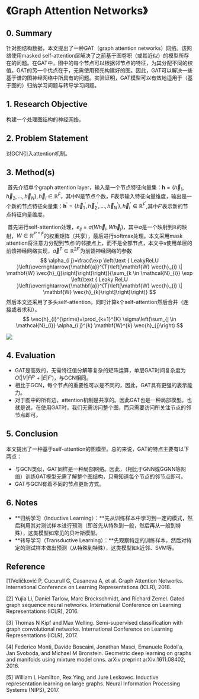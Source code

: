 # 《Graph Attention Networks》



## 0. Summary

针对图结构数据，本文提出了一种GAT（graph attention networks）网络。该网络使用masked self-attention层解决了之前基于图卷积（或其近似）的模型所存在的问题。在GAT中，图中的每个节点可以根据邻节点的特征，为其分配不同的权值。GAT的另一个优点在于，无需使用预先构建好的图。因此，GAT可以解决一些基于谱的图神经网络中所具有的问题。实验证明，GAT模型可以有效地适用于（基于图的）归纳学习问题与转导学习问题。



## 1. Research Objective

构建一个处理图结构的神经网络。



## 2. Problem Statement

对GCN引入attention机制。



## 3. Method(s)

​		首先介绍单个graph attention layer，输入是一个节点特征向量集：$\mathbf{h}=\left\{\vec{h}_{1}, \vec{h}_{2}, \ldots, \vec{h}_{N}\right\}, \vec{h}_{i} \in \mathbb{R}^{F}$，其中N是节点个数，F表示输入特征向量维度，输出是一个新的节点特征向量集：$\mathbf{h}^{\prime}=\left\{\vec{h}_{1}^{\prime}, \vec{h}_{2}^{\prime}, \ldots, \vec{h}_{N}^{\prime}\right\}, \vec{h}_{i}^{\prime} \in \mathbb{R}^{F^{\prime}}$,其中$F'$表示新的节点特征向量维度。

​		首先进行self-attention处理，$e_{ij}=a(W\vec h_i,W\vec h_j)$，其中$a$是一个映射到$\mathbb R$的映射，$W\in \mathbb R^{F'*F}$的权重矩阵（共享），最后进行softmax处理。本文采用mask attention将注意力分配到节点i的邻接点上，而不是全部节点，本文中`a`使用单层的前馈神经网络实现，$\vec a^T\in\mathbb R^{2F'}$为前馈神经网络的参数
$$
\alpha_{i j}=\frac{\exp \left(\text { LeakyReLU }\left(\overrightarrow{\mathbf{a}}^{T}\left[\mathbf{W} \vec{h}_{i} \| \mathbf{W} \vec{h}_{j}\right]\right)\right)}{\sum_{k \in \mathcal{N}_{i}} \exp \left(\text { Leaky ReLU }\left(\overrightarrow{\mathbf{a}}^{T}\left[\mathbf{W} \vec{h}_{i} \| \mathbf{W} \vec{h}_{k}\right]\right)\right)}
$$
​		然后本文还采用了多头self-attention，同时计算k个self-attention然后合并（连接或者求和）。
$$
\vec{h}_{i}^{\prime}=\prod_{k=1}^{K} \sigma\left(\sum_{j \in \mathcal{N}_{i}} \alpha_{i j}^{k} \mathbf{W}^{k} \vec{h}_{j}\right)
$$


![](https://cdn.mathpix.com/snip/images/7G3OGMOnePZPJmDBUjByJw7FYk3vWzKZWo87qniPZjA.original.fullsize.png)





## 4. Evaluation

* GAT是高效的，无需特征值分解等复杂的矩阵运算，单层GAT时间复杂度为$O(|V|FF'+|E|F')$，与GCN相同。
* 相比于GCN，每个节点的重要性可以是不同的，因此，GAT具有更强的表示能力。
* 对于图中的所有边，attention机制是共享的。因此GAT也是一种局部模型。也就是说，在使用GAT时，我们无需访问整个图，而只需要访问所关注节点的邻节点即可。



## 5. Conclusion

本文提出了一种基于self-attention的图模型。总的来说，GAT的特点主要有以下两点：

- 与GCN类似，GAT同样是一种局部网络。因此，（相比于GNN或GGNN等网络）训练GAT模型无需了解整个图结构，只需知道每个节点的邻节点即可。
- GAT与GCN有着不同的节点更新方式。



## 6. Notes

- **归纳学习（Inductive Learning）：**先从训练样本中学习到一定的模式，然后利用其对测试样本进行预测（即首先从特殊到一般，然后再从一般到特殊），这类模型如常见的贝叶斯模型。
- **转导学习（Transductive Learning）：**先观察特定的训练样本，然后对特定的测试样本做出预测（从特殊到特殊），这类模型如k近邻、SVM等。



## Reference

[1]Veličković P, Cucurull G, Casanova A, et al. Graph Attention Networks. International Conference on Learning Representations (ICLR), 2018.

[2] Yujia Li, Daniel Tarlow, Marc Brockschmidt, and Richard Zemel. Gated graph sequence neural networks. International Conference on Learning Representations (ICLR), 2016.

[3] Thomas N Kipf and Max Welling. Semi-supervised classification with graph convolutional networks. International Conference on Learning Representations (ICLR), 2017.

[4] Federico Monti, Davide Boscaini, Jonathan Masci, Emanuele Rodol`a, Jan Svoboda, and Michael M Bronstein. Geometric deep learning on graphs and manifolds using mixture model cnns. arXiv preprint arXiv:1611.08402, 2016.

[5] William L Hamilton, Rex Ying, and Jure Leskovec. Inductive representation learning on large graphs. Neural Information Processing Systems (NIPS), 2017.

